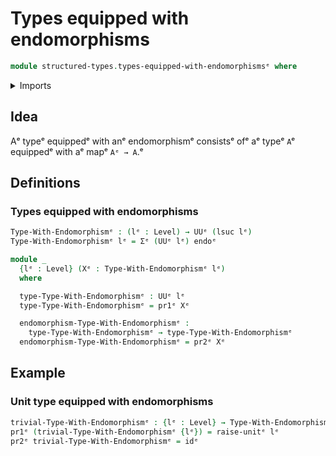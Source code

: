 # Types equipped with endomorphisms

```agda
module structured-types.types-equipped-with-endomorphismsᵉ where
```

<details><summary>Imports</summary>

```agda
open import foundation.dependent-pair-typesᵉ
open import foundation.endomorphismsᵉ
open import foundation.function-typesᵉ
open import foundation.unit-typeᵉ
open import foundation.universe-levelsᵉ
```

</details>

## Idea

Aᵉ typeᵉ equippedᵉ with anᵉ endomorphismᵉ consistsᵉ ofᵉ aᵉ typeᵉ `A`ᵉ equippedᵉ with aᵉ mapᵉ
`Aᵉ → A`.ᵉ

## Definitions

### Types equipped with endomorphisms

```agda
Type-With-Endomorphismᵉ : (lᵉ : Level) → UUᵉ (lsuc lᵉ)
Type-With-Endomorphismᵉ lᵉ = Σᵉ (UUᵉ lᵉ) endoᵉ

module _
  {lᵉ : Level} (Xᵉ : Type-With-Endomorphismᵉ lᵉ)
  where

  type-Type-With-Endomorphismᵉ : UUᵉ lᵉ
  type-Type-With-Endomorphismᵉ = pr1ᵉ Xᵉ

  endomorphism-Type-With-Endomorphismᵉ :
    type-Type-With-Endomorphismᵉ → type-Type-With-Endomorphismᵉ
  endomorphism-Type-With-Endomorphismᵉ = pr2ᵉ Xᵉ
```

## Example

### Unit type equipped with endomorphisms

```agda
trivial-Type-With-Endomorphismᵉ : {lᵉ : Level} → Type-With-Endomorphismᵉ lᵉ
pr1ᵉ (trivial-Type-With-Endomorphismᵉ {lᵉ}) = raise-unitᵉ lᵉ
pr2ᵉ trivial-Type-With-Endomorphismᵉ = idᵉ
```